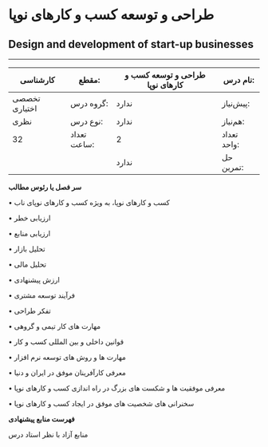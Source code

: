 # طراحی و توسعه کسب و کارهای نوپا
## Design and development of start-up businesses
_______________________________________________________________________________
| کارشناسی      | مقطع:       | طراحی و توسعه کسب و کارهای نوپا | نام درس:    |
| ------------- | ----------- | ------------------------------- | ----------- |
| تخصصی اختیاری | گروه درس:   | ندارد                           | پیش‌نیاز:   |
| نظری          | نوع درس:    | ندارد                           | هم‌نیاز:    |
| 32            | تعداد ساعت: | 2                               | تعداد واحد: |
|               |             |  ندارد                          | حل تمرین:   |

**سر فصل یا رئوس مطالب**

•	کسب و کارهای نوپا، به ویژه کسب و کارهای نوپای ناب

•	ارزیابی خطر 

•	ارزیابی منابع 

•	تحلیل بازار 

•	تحلیل مالی 

•	ارزش پیشنهادی

•	فرآیند توسعه مشتری 

•	تفکر طراحی

•	مهارت های کار تیمی و گروهی 

•	قوانین داخلی و بین المللی کسب و کار  

•	مهارت ها و روش های توسعه نرم افزار 

•	معرفی کارآفرینان موفق در ایران و دنیا 

•	معرفی موفقیت ها و شکست های بزرگ در راه اندازی کسب و کارهای نوپا 

•	سخنرانی های شخصیت های موفق در ایجاد کسب و کارهای نوپا

**فهرست منابع پیشنهادی**

منابع آزاد با نظر استاد درس
